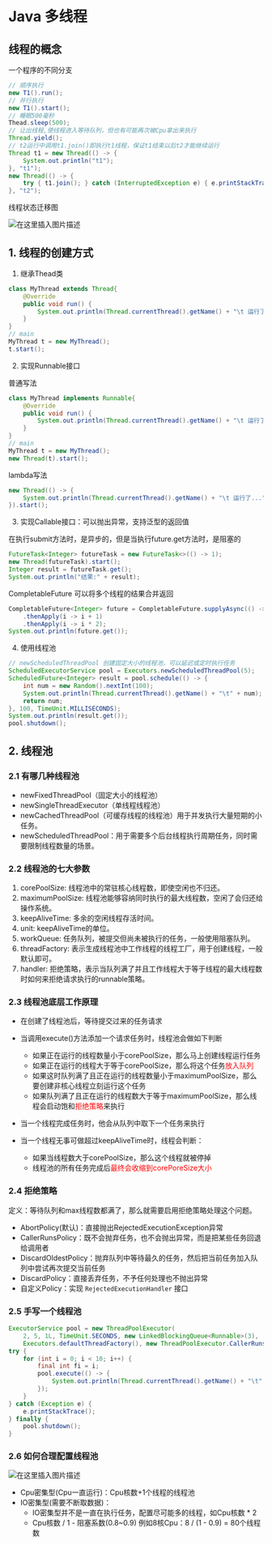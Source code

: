 # Java 多线程

## 线程的概念

一个程序的不同分支

```java
// 顺序执行
new T1().run();
// 并行执行
new T1().start();
// 睡眠500毫秒
Thead.sleep(500);
// 让出线程,使线程进入等待队列，但也有可能再次被Cpu拿出来执行
Thread.yield();
// t2运行中调用t1.join()即执行t1线程，保证t1结束以后t2才能继续运行
Thread t1 = new Thread(() -> {
    System.out.println("t1");
}, "t1");
new Thread(() -> {
    try { t1.join(); } catch (InterruptedException e) { e.printStackTrace(); }
}, "t2");
```

线程状态迁移图

![在这里插入图片描述](https://img-blog.csdnimg.cn/20210107211056470.png?x-oss-process=image/watermark,type_ZmFuZ3poZW5naGVpdGk,shadow_10,text_aHR0cHM6Ly9ibG9nLmNzZG4ubmV0L3dlaXhpbl80MjEwMzAyNg==,size_16,color_FFFFFF,t_70)

## 1. 线程的创建方式

1. 继承Thead类

```java
class MyThread extends Thread{
    @Override
    public void run() {
        System.out.println(Thread.currentThread().getName() + "\t 运行了...");
    }
}
// main
MyThread t = new MyThread();
t.start();
```

2. 实现Runnable接口

普通写法

```java
class MyThread implements Runnable{
    @Override
    public void run() {
        System.out.println(Thread.currentThread().getName() + "\t 运行了...");
    }
}
// main
MyThread t = new MyThread();
new Thread(t).start();
```

lambda写法

```java
new Thread(() -> {
	System.out.println(Thread.currentThread().getName() + "\t 运行了...");
}).start();
```

3. 实现Callable接口：可以抛出异常，支持泛型的返回值

在执行submit方法时，是异步的，但是当执行future.get方法时，是阻塞的

```java
FutureTask<Integer> futureTask = new FutureTask<>(() -> 1);
new Thread(futureTask).start();
Integer result = futureTask.get();
System.out.println("结果:" + result);
```

CompletableFuture 可以将多个线程的结果合并返回

```java
CompletableFuture<Integer> future = CompletableFuture.supplyAsync(() -> 1)
    .thenApply(i -> i + 1)
    .thenApply(i -> i * 2);
System.out.println(future.get());
```

4. 使用线程池

```java
// newScheduledThreadPool 创建固定大小的线程池，可以延迟或定时执行任务
ScheduledExecutorService pool = Executors.newScheduledThreadPool(5);
ScheduledFuture<Integer> result = pool.schedule(() -> {
    int num = new Random().nextInt(100);
    System.out.println(Thread.currentThread().getName() + "\t" + num);
    return num;
}, 100, TimeUnit.MILLISECONDS);
System.out.println(result.get());
pool.shutdown();
```

## 2. 线程池

### 2.1 有哪几种线程池

- newFixedThreadPool（固定大小的线程池）
- newSingleThreadExecutor（单线程线程池）
- newCachedThreadPool（可缓存线程的线程池）用于并发执行大量短期的小任务。
- newScheduledThreadPool：用于需要多个后台线程执行周期任务，同时需要限制线程数量的场景。

### 2.2 线程池的七大参数

1. corePoolSize: 线程池中的常驻核心线程数，即使空闲也不归还。
2. maximumPoolSize: 线程池能够容纳同时执行的最大线程数，空闲了会归还给操作系统。
3. keepAliveTime: 多余的空闲线程存活时间。
4. unit: keepAliveTime的单位。
5. workQueue: 任务队列，被提交但尚未被执行的任务，一般使用阻塞队列。
6. threadFactory: 表示生成线程池中工作线程的线程工厂，用于创建线程，一般默认即可。
7. handler: 拒绝策略，表示当队列满了并且工作线程大于等于线程的最大线程数时如何来拒绝请求执行的runnable策略。

### 2.3 线程池底层工作原理

- 在创建了线程池后，等待提交过来的任务请求
- 当调用execute()方法添加一个请求任务时，线程池会做如下判断
  - 如果正在运行的线程数量小于corePoolSize，那么马上创建线程运行任务
  - 如果正在运行的线程大于等于corePoolSize，那么将这个任务<font color=red>放入队列</font>
  - 如果这时队列满了且正在运行的线程数量小于maximumPoolSize，那么要创建非核心线程立刻运行这个任务
  - 如果队列满了且正在运行的线程数大于等于maximumPoolSize，那么线程会启动饱和<font color=red>拒绝策略</font>来执行

- 当一个线程完成任务时，他会从队列中取下一个任务来执行
- 当一个线程无事可做超过keepAliveTime时，线程会判断：
  - 如果当线程数大于corePoolSize，那么这个线程就被停掉
  - 线程池的所有任务完成后<font color=red>最终会收缩到corePoreSize大小</font>

### 2.4 拒绝策略

定义：等待队列和max线程数都满了，那么就需要启用拒绝策略处理这个问题。

- AbortPolicy(默认)：直接抛出RejectedExecutionException异常
- CallerRunsPolicy：既不会抛弃任务，也不会抛出异常，而是把某些任务回退给调用者
- DiscardOldestPolicy：抛弃队列中等待最久的任务，然后把当前任务加入队列中尝试再次提交当前任务
- DiscardPolicy：直接丢弃任务，不予任何处理也不抛出异常
- 自定义Policy：实现 `RejectedExecutionHandler` 接口

### 2.5 手写一个线程池

```java
ExecutorService pool = new ThreadPoolExecutor(
    2, 5, 1L, TimeUnit.SECONDS, new LinkedBlockingQueue<Runnable>(3),
    Executors.defaultThreadFactory(), new ThreadPoolExecutor.CallerRunsPolicy());
try {
    for (int i = 0; i < 10; i++) {
        final int fi = i;
        pool.execute(() -> {
            System.out.println(Thread.currentThread().getName() + "\t" + fi);
        });
    }
} catch (Exception e) {
    e.printStackTrace();
} finally {
    pool.shutdown();
}
```

### 2.6 如何合理配置线程池

![在这里插入图片描述](https://img-blog.csdnimg.cn/20210116163921272.png?x-oss-process=image/watermark,type_ZmFuZ3poZW5naGVpdGk,shadow_10,text_aHR0cHM6Ly9ibG9nLmNzZG4ubmV0L3dlaXhpbl80MjEwMzAyNg==,size_16,color_FFFFFF,t_70)

- Cpu密集型(Cpu一直运行)：Cpu核数+1个线程的线程池
- IO密集型(需要不断取数据)：
  - IO密集型并不是一直在执行任务，配置尽可能多的线程，如Cpu核数 * 2
  - Cpu核数 / 1 - 阻塞系数(0.8~0.9)	例如8核Cpu：8 / (1 - 0.9) = 80个线程数

